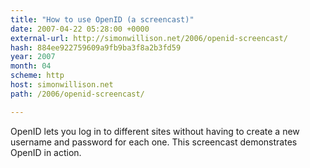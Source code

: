 ```yaml
---
title: "How to use OpenID (a screencast)"
date: 2007-04-22 05:28:00 +0000
external-url: http://simonwillison.net/2006/openid-screencast/
hash: 884ee922759609a9fb9ba3f8a2b3fd59
year: 2007
month: 04
scheme: http
host: simonwillison.net
path: /2006/openid-screencast/

---
```


OpenID lets you log in to different sites without having to create a new username and password for each one. This screencast demonstrates OpenID in action.
